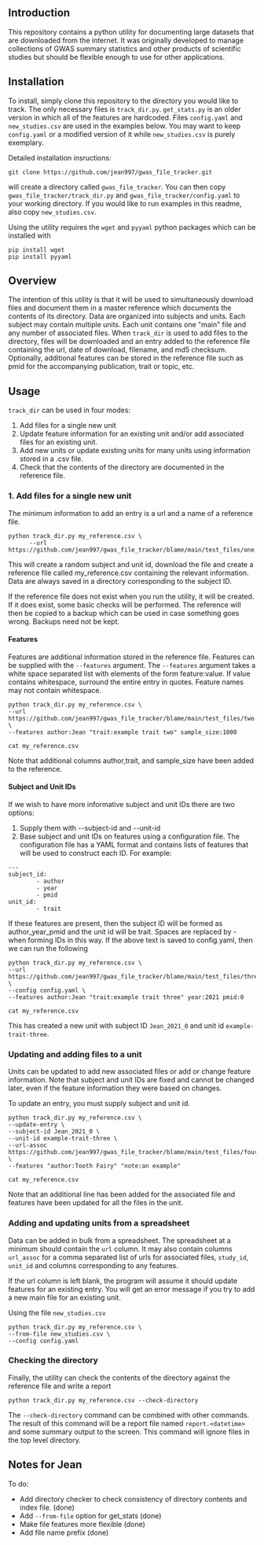 ## Introduction

This repository contains a python utility for documenting large datasets that are 
downloaded from the internet. It was originally developed to manage collections of 
GWAS summary statistics and other products of scientific studies but should be 
flexible enough to use for other applications. 


## Installation

To install, simply clone this repository to the directory you would like to track.
The only necessary files is `track_dir.py`. `get_stats.py` is an older version
in which all of the features are hardcoded. Files `config.yaml` and `new_studies.csv`
are used in the examples below. You may want to keep `config.yaml` or a 
modified version of it while `new_studies.csv` is purely exemplary.

Detailed installation insructions:
```angular2html
git clone https://github.com/jean997/gwas_file_tracker.git
```
will create a directory called `gwas_file_tracker`. You can then copy `gwas_file_tracker/track_dir.py`
and `gwas_file_tracker/config.yaml` to your working directory. 
If you would like to run examples in this readme, also copy `new_studies.csv`.


Using the utility requires the `wget` and `pyyaml` python packages 
which can be installed with 

```
pip install wget
pip install pyyaml
```


## Overview

The intention of this utility is that it will be used to simultaneously download files and
document them in a master reference which documents the contents of its directory. 
Data are organized into subjects and units. Each subject may contain multiple units. 
Each unit contains one "main" file and any number of associated files. When `track_dir` is 
used to add files to the directory, files will be downloaded and an entry added to the reference
file containing the url, date of download, filename, and md5 checksum. Optionally, additional 
features can be stored in the reference file such as pmid for the accompanying publication, 
trait or topic, etc.

## Usage

`track_dir` can be used in four modes:

1. Add files for a single new unit
2. Update feature information for an existing unit and/or add associated files for an existing unit.
3. Add new units or update existing units for many units using information stored in a .csv file.
4. Check that the contents of the directory are documented in the reference file.


### 1. Add files for a single new unit

The minimum information to add an entry is a url and a name of a reference file.
```angular2html
python track_dir.py my_reference.csv \
      --url https://github.com/jean997/gwas_file_tracker/blame/main/test_files/one.txt
```

This will create a random subject and unit id, download the file and create a reference file called
my_reference.csv containing the relevant information.  Data are always saved in a directory 
corresponding to the subject ID.

If the reference file does not exist when you run the utility, it will be 
created. If it does exist, some basic checks will be performed. The reference
will then be copied to a backup which can be used in case something goes wrong. 
Backups need not be kept.

#### Features
Features are additional information stored in the reference file. Features can be supplied with the
`--features` argument. The `--features` argument takes a white space separated list with elements of the
form feature:value. If value contains whitespace, surround the entire entry in quotes. Feature
names may not contain whitespace.

```angular2html
python track_dir.py my_reference.csv \
--url https://github.com/jean997/gwas_file_tracker/blame/main/test_files/two.txt \
--features author:Jean "trait:example trait two" sample_size:1000
```

```angular2html
cat my_reference.csv
```
Note that additional columns author,trait, and sample_size have been added to the reference. 

#### Subject and Unit IDs

If we wish to have more informative subject and unit IDs there are two options: 
1. Supply them with --subject-id and --unit-id
2. Base subject and unit IDs on features using a configuration file. The configuration 
file has a YAML format and contains lists of features that will be used to construct each ID.
For example: 
```angular2html
---
subject_id: 
        - author
        - year
        - pmid
unit_id: 
        - trait
```
If these features are present, then the subject ID will be formed as author_year_pmid and the 
unit id will be trait. Spaces are replaced by - when forming IDs in this way. If the above text is
saved to config.yaml, then we can run the following

```angular2html
python track_dir.py my_reference.csv \
--url https://github.com/jean997/gwas_file_tracker/blame/main/test_files/three.txt \
--config config.yaml \
--features author:Jean "trait:example trait three" year:2021 pmid:0
```

```angular2html
cat my_reference.csv
```

This has created a new unit with subject ID `Jean_2021_0` and unit id `example-trait-three`. 

### Updating and adding files to a unit
Units can be updated to add new associated files or add or change feature information. 
Note that subject and unit IDs are fixed and cannot be changed later, even if the feature
information they were based on changes.

To update an entry, you must supply subject and unit id. 

```angular2html
python track_dir.py my_reference.csv \
--update-entry \
--subject-id Jean_2021_0 \
--unit-id example-trait-three \
--url-assoc https://github.com/jean997/gwas_file_tracker/blame/main/test_files/four.txt \
--features "author:Tooth Fairy" "note:an example"
```

```angular2html
cat my_reference.csv
```

Note that an additional line has been added for the associated file and features have been
updated for all the files in the unit.


### Adding and updating units from a spreadsheet

Data can be added in bulk from a spreadsheet. The spreadsheet at a minimum should contain
the `url` column. It may also contain columns `url_assoc` for a comma separated list of urls
for associated files, `study_id`, `unit_id` and columns corresponding to any features. 

If the url column is left blank, the program will assume it should update features for an 
existing entry. You will get an error message if you try to add a new main file for 
an existing unit.

Using the file `new_studies.csv`

```angular2html
python track_dir.py my_reference.csv \
--from-file new_studies.csv \
--config config.yaml
```



### Checking the directory

Finally, the utility can check the contents of the directory against the reference file and write a report

```angular2html
python track_dir.py my_reference.csv --check-directory
```

The `--check-directory` command can be combined with other commands. The result of this command
will be a report file named `report.<datetime>` and some summary output to the screen.
This command will ignore files in the top level directory.


## Notes for Jean
To do: 
+ Add directory checker to check consistency of directory contents and index file. (done)
+ Add `--from-file` option for get\_stats (done)
+ Make file features more flexible (done)
+ Add file name prefix (done)
